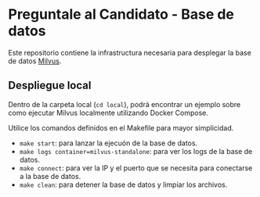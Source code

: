 # Preguntale al Candidato - Base de datos

Este repositorio contiene la infrastructura necesaria para desplegar la base de datos [Milvus](https://milvus.io).

## Despliegue local

Dentro de la carpeta local (`cd local`), podrá encontrar un ejemplo sobre como ejecutar Milvus localmente utilizando Docker Compose.

Utilice los comandos definidos en el Makefile para mayor simplicidad.

- `make start`: para lanzar la ejecuón de la base de datos.
- `make logs container=milvus-standalone`: para ver los logs de la base de datos.
- `make connect`: para ver la IP y el puerto que se necesita para conectarse a la base de datos.
- `make clean`: para detener la base de datos y limpiar los archivos.
